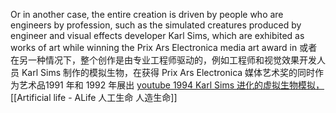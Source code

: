 Or in another case, the entire creation is driven by people who are engineers by profession, such as the simulated creatures produced by engineer and visual effects developer Karl Sims, which are exhibited as works of art while winning the Prix Ars Electronica media art award in
或者在另一种情况下，整个创作是由专业工程师驱动的，例如工程师和视觉效果开发人员 Karl Sims 制作的模拟生物，在获得 Prix Ars Electronica 媒体艺术奖的同时作为艺术品1991 年和 1992 年展出
[youtube 1994 Karl Sims 进化的虚拟生物模拟，](https://www.youtube.com/watch?v=JBgG_VSP7f8) [[Artificial life - ALife  人工生命 人造生命]]